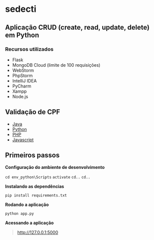 # sedecti

## Aplicação CRUD (create, read, update, delete) em Python

### Recursos utilizados

- Flask
- MongoDB Cloud (limite de 100 requisições)
- WebStorm
- PhpStorm
- IntelliJ IDEA
- PyCharm
- Xampp 
- Node.js 

## Validação de CPF

- [Java](CPF/Java/src/valida.java)
- [Python](CPF/Python/valida.py)
- [PHP](CPF/PHP/valida.php)
- [Javascript](CPF/JavaScript/valida.js)

## Primeiros passos

**Configuração do ambiente de desenvolvimento**

`cd env_python\Scripts`
`activate`
`cd..`
`cd..`

**Instalando as dependências**

`pip install requirements.txt`

**Rodando a aplicação**

`python app.py`

**Acessando a aplicação**
> http://127.0.0.1:5000
